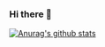 ### Hi there 👋

[![Anurag's github stats](https://github-readme-stats.vercel.app/api?username=ureChanger&show_icons=true&theme=vue-dark&include_all_commits=ture)](https://github.com/anuraghazra/github-readme-stats)
